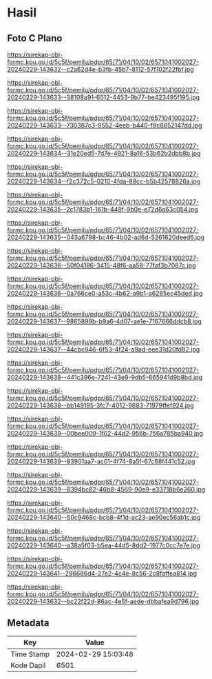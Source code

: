 # Hasil

## Foto C Plano

https://sirekap-obj-formc.kpu.go.id/5c5f/pemilu/pdpr/65/71/04/10/02/6571041002027-20240229-143632--c2a62d4e-b3fb-45b7-8112-57f102f22fbf.jpg

https://sirekap-obj-formc.kpu.go.id/5c5f/pemilu/pdpr/65/71/04/10/02/6571041002027-20240229-143633--38108a91-6512-4453-9b77-be423495f195.jpg

https://sirekap-obj-formc.kpu.go.id/5c5f/pemilu/pdpr/65/71/04/10/02/6571041002027-20240229-143633--730387c3-9552-4eeb-b440-f9c8852147dd.jpg

https://sirekap-obj-formc.kpu.go.id/5c5f/pemilu/pdpr/65/71/04/10/02/6571041002027-20240229-143634--31e20ed5-7d7e-4921-8a16-53b62b2dbb8b.jpg

https://sirekap-obj-formc.kpu.go.id/5c5f/pemilu/pdpr/65/71/04/10/02/6571041002027-20240229-143634--f2c372c5-0210-4fda-88cc-b5b42578826a.jpg

https://sirekap-obj-formc.kpu.go.id/5c5f/pemilu/pdpr/65/71/04/10/02/6571041002027-20240229-143635--2c1783b1-161b-448f-9b0e-e72d6a63c054.jpg

https://sirekap-obj-formc.kpu.go.id/5c5f/pemilu/pdpr/65/71/04/10/02/6571041002027-20240229-143635--043a6798-bc46-4b02-ad6d-5261620deed6.jpg

https://sirekap-obj-formc.kpu.go.id/5c5f/pemilu/pdpr/65/71/04/10/02/6571041002027-20240229-143636--50f04186-3415-48f6-aa58-77faf3b7087c.jpg

https://sirekap-obj-formc.kpu.go.id/5c5f/pemilu/pdpr/65/71/04/10/02/6571041002027-20240229-143636--0a766ce0-a53c-4b62-a9b1-a6285ec45ded.jpg

https://sirekap-obj-formc.kpu.go.id/5c5f/pemilu/pdpr/65/71/04/10/02/6571041002027-20240229-143637--9865899b-b9a6-4d07-ae1e-7167666ddcb8.jpg

https://sirekap-obj-formc.kpu.go.id/5c5f/pemilu/pdpr/65/71/04/10/02/6571041002027-20240229-143637--44cbc946-6f53-4f24-a9ad-eee31d20fd82.jpg

https://sirekap-obj-formc.kpu.go.id/5c5f/pemilu/pdpr/65/71/04/10/02/6571041002027-20240229-143638--441c396e-7241-43e9-9db5-665941d9b8bd.jpg

https://sirekap-obj-formc.kpu.go.id/5c5f/pemilu/pdpr/65/71/04/10/02/6571041002027-20240229-143638--bb149195-3fc7-4012-9883-71979ffef924.jpg

https://sirekap-obj-formc.kpu.go.id/5c5f/pemilu/pdpr/65/71/04/10/02/6571041002027-20240229-143639--00bee009-1f02-44d2-956b-756a785ba940.jpg

https://sirekap-obj-formc.kpu.go.id/5c5f/pemilu/pdpr/65/71/04/10/02/6571041002027-20240229-143639--83901aa7-ac01-4f74-8a5f-67c68f441c52.jpg

https://sirekap-obj-formc.kpu.go.id/5c5f/pemilu/pdpr/65/71/04/10/02/6571041002027-20240229-143639--8394bc82-46b8-4569-90e9-e33718b6e260.jpg

https://sirekap-obj-formc.kpu.go.id/5c5f/pemilu/pdpr/65/71/04/10/02/6571041002027-20240229-143640--50c9468c-bcb8-4f1d-ac23-ae90ec56ab1c.jpg

https://sirekap-obj-formc.kpu.go.id/5c5f/pemilu/pdpr/65/71/04/10/02/6571041002027-20240229-143640--a38a5f03-b5ea-44d5-8dd2-1977c0cc7e7e.jpg

https://sirekap-obj-formc.kpu.go.id/5c5f/pemilu/pdpr/65/71/04/10/02/6571041002027-20240229-143641--296686d4-27e2-4c4e-8c56-2c8faffea814.jpg

https://sirekap-obj-formc.kpu.go.id/5c5f/pemilu/pdpr/65/71/04/10/02/6571041002027-20240229-143632--bc22f22d-86ac-4e5f-aede-dbbafea9d796.jpg


## Metadata

| Key        | Value               |
| ---------- | ------------------- |
| Time Stamp | 2024-02-29 15:03:48 |
| Kode Dapil | 6501                |



